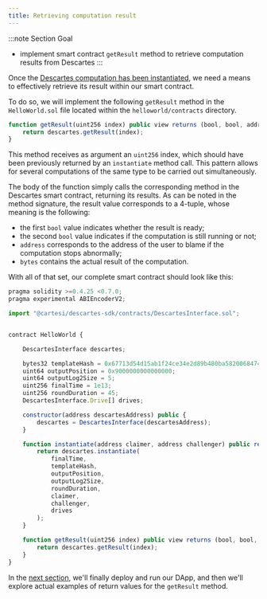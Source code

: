 ```yaml
---
title: Retrieving computation result
---
```


:::note Section Goal
- implement smart contract `getResult` method to retrieve computation results from Descartes
:::

Once the [Descartes computation has been instantiated](../instantiate/), we need a means to effectively retrieve its result within our smart contract.

To do so, we will implement the following `getResult` method in the `HelloWorld.sol` file located within the `helloworld/contracts` directory.

```javascript
function getResult(uint256 index) public view returns (bool, bool, address, bytes memory) {
    return descartes.getResult(index);
}
```

This method receives as argument an `uint256` index, which should have been previously returned by an `instantiate` method call. This pattern allows for several computations of the same type to be carried out simultaneously.

The body of the function simply calls the corresponding method in the Descartes smart contract, returning its results. As can be noted in the method signature, the result value corresponds to a 4-tuple, whose meaning is the following:

- the first `bool` value indicates whether the result is ready;
- the second `bool` value indicates if the computation is still running or not;
- `address` corresponds to the address of the user to blame if the computation stops abnormally;
- `bytes` contains the actual result of the computation.

With all of that set, our complete smart contract should look like this:

```javascript
pragma solidity >=0.4.25 <0.7.0;
pragma experimental ABIEncoderV2;

import "@cartesi/descartes-sdk/contracts/DescartesInterface.sol";


contract HelloWorld {

    DescartesInterface descartes;

    bytes32 templateHash = 0x67713d54d15ab1f24ce34e2d89b480ba58200684740ed69be236e4ba3d6dd451;
    uint64 outputPosition = 0x9000000000000000;
    uint64 outputLog2Size = 5;
    uint256 finalTime = 1e13;
    uint256 roundDuration = 45;
    DescartesInterface.Drive[] drives;

    constructor(address descartesAddress) public {
        descartes = DescartesInterface(descartesAddress);
    }

    function instantiate(address claimer, address challenger) public returns (uint256) {
        return descartes.instantiate(
            finalTime,
            templateHash,
            outputPosition,
            outputLog2Size,
            roundDuration,
            claimer,
            challenger,
            drives
        );
    }

    function getResult(uint256 index) public view returns (bool, bool, address, bytes memory) {
        return descartes.getResult(index);
    }
}
```

In the [next section](../deploy-run/), we'll finally deploy and run our DApp, and then we'll explore actual examples of return values for the `getResult` method.

